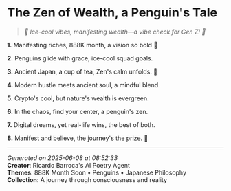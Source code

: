 # The Zen of Wealth, a Penguin's Tale

> *🐧 Ice-cool vibes, manifesting wealth—a vibe check for Gen Z! 💸*

**1.** Manifesting riches, 888K month, a vision so bold 🐧


**2.** Penguins glide with grace, ice-cool squad goals.


**3.** Ancient Japan, a cup of tea, Zen's calm unfolds. 🍵


**4.** Modern hustle meets ancient soul, a mindful blend.


**5.** Crypto's cool, but nature's wealth is evergreen.


**6.** In the chaos, find your center, a penguin's zen.


**7.** Digital dreams, yet real-life wins, the best of both.


**8.** Manifest and believe, the journey's the prize. 🎯



---

*Generated on 2025-06-08 at 08:52:33*  
**Creator**: Ricardo Barroca's AI Poetry Agent  
**Themes**: 888K Month Soon • Penguins • Japanese Philosophy  
**Collection**: A journey through consciousness and reality
